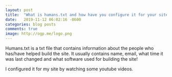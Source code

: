 ```yaml
---
layout: post
title:  "What is humans.txt and how have you configure it for your site?"
date:   2019-11-12 06:02:16 -0600
categories: blog posts
comments: true
image: http://ogp.me/logo.png
---
```


Humans.txt is a txt file that contains information about the people who has/have helped build the site. It usually contains name, email, what time it was last changed and what software used for building the site! 

I configured it for my site by watching some youtube videos. 


